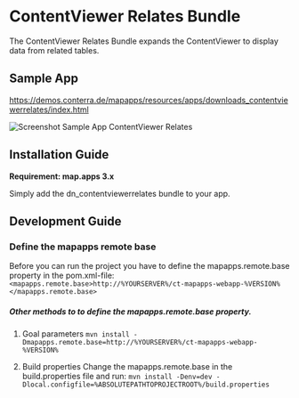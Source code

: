 # ContentViewer Relates Bundle
The ContentViewer Relates Bundle expands the ContentViewer to display data from related tables.

Sample App
------------------
https://demos.conterra.de/mapapps/resources/apps/downloads_contentviewerrelates/index.html

![Screenshot Sample App ContentViewer Relates](https://github.com/conterra/mapapps-contentviewer-relates/blob/master/Screenshot.PNG)

Installation Guide
------------------
**Requirement: map.apps 3.x**

Simply add the dn_contentviewerrelates bundle to your app.

Development Guide
------------------
### Define the mapapps remote base
Before you can run the project you have to define the mapapps.remote.base property in the pom.xml-file:
`<mapapps.remote.base>http://%YOURSERVER%/ct-mapapps-webapp-%VERSION%</mapapps.remote.base>`

##### Other methods to to define the mapapps.remote.base property.
1. Goal parameters
`mvn install -Dmapapps.remote.base=http://%YOURSERVER%/ct-mapapps-webapp-%VERSION%`

2. Build properties
Change the mapapps.remote.base in the build.properties file and run:
`mvn install -Denv=dev -Dlocal.configfile=%ABSOLUTEPATHTOPROJECTROOT%/build.properties`
